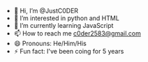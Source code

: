 - 👋 Hi, I’m @JustC0DER
- 👀 I’m interested in python and HTML
- 🌱 I’m currently learning JavaScript
- 📫 How to reach me c0der2583@gmail.com
- 😄 Pronouns: He/Him/His
- ⚡ Fun fact: I've been coing for 5 years
